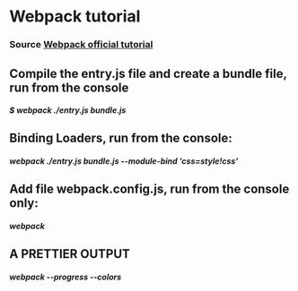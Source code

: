 <h1> Webpack tutorial</h1>
<h3>Source
    <a href="https://webpack.github.io/docs/tutorials/getting-started/">
    Webpack official tutorial
    </a>
</h3>
<h2>Compile the entry.js file and create a bundle file, run from the console</h2>
<h5>$ webpack ./entry.js bundle.js</h5>
<h2>Binding Loaders, run from the console:</h2>
<h5>webpack ./entry.js bundle.js --module-bind 'css=style!css'</h5>

<h2>Add file webpack.config.js, run from the console only:</h2>
<h5>webpack</h5>

<h2>A PRETTIER OUTPUT</h2>
<h5>webpack --progress --colors</h5>
